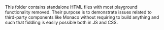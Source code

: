This folder contains standalone HTML files with most playground functionality removed. Their purpose is to demonstrate issues related to third-party components like Monaco without requiring to build anything and such that fiddling is easily possible both in JS and CSS. 
